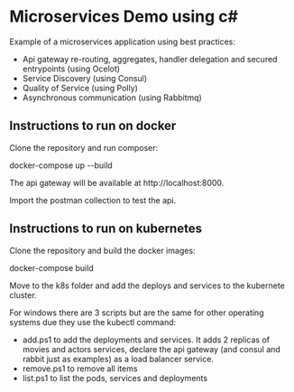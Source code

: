 # Microservices Demo using c#

Example of a microservices application using best practices:
* Api gateway re-routing, aggregates, handler delegation and secured entrypoints  (using Ocelot)
* Service Discovery (using Consul)
* Quality of Service (using Polly)
* Asynchronous communication (using Rabbitmq)

## Instructions to run on docker

Clone the repository and run composer: 

docker-compose up --build

The api gateway will be available at http://localhost:8000.

Import the postman collection to test the api.

## Instructions to run on kubernetes

Clone the repository and build the docker images:

docker-compose build

Move to the k8s folder and add the deploys and services to the kubernete cluster.

For windows there are 3 scripts but are the same for other operating systems due they use the kubectl command:
* add.ps1 to add the deployments and services. It adds 2 replicas of movies and actors services, declare the api gateway (and consul and rabbit just as examples) as a load balancer service.
* remove.ps1 to remove all items
* list.ps1 to list the pods, services and deployments

